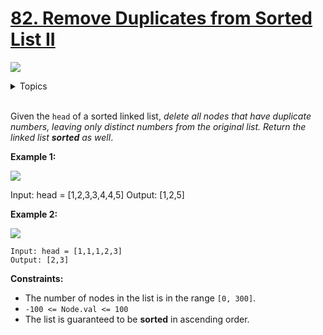 # [82. Remove Duplicates from Sorted List II](https://leetcode-cn.com/problems/remove-duplicates-from-sorted-list-ii/)

![](https://img.shields.io/badge/Difficulty-Medium-F8AF40.svg)

<details>
<summary>Topics</summary>

* [`Linked List`](https://leetcode-cn.com/tag/linked-list/)

</details>
<br />

Given the `head` of a sorted linked list, *delete all nodes that have duplicate numbers, leaving only distinct numbers from the original list. Return the linked list **sorted** as well*.

**Example 1:**

![](https://assets.leetcode.com/uploads/2021/01/04/linkedlist1.jpg)

Input: head = [1,2,3,3,4,4,5]
Output: [1,2,5]

**Example 2:**

![](https://assets.leetcode.com/uploads/2021/01/04/linkedlist2.jpg)

```
Input: head = [1,1,1,2,3]
Output: [2,3]
```

**Constraints:**

 + The number of nodes in the list is in the range `[0, 300]`.
 + `-100 <= Node.val <= 100`
 + The list is guaranteed to be **sorted** in ascending order.
